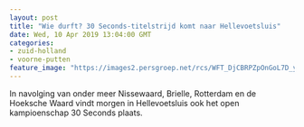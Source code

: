 ```yaml
---
layout: post
title: "Wie durft? 30 Seconds-titelstrijd komt naar Hellevoetsluis"
date: Wed, 10 Apr 2019 13:04:00 GMT
categories: 
- zuid-holland 
- voorne-putten 
feature_image: "https://images2.persgroep.net/rcs/WFT_DjCBRPZpOnGoL7D_yHHjt-0/diocontent/141046546/_fitwidth/400/?appId=21791a8992982cd8da851550a453bd7f&quality=0.7"
---
```


In navolging van onder meer Nissewaard, Brielle, Rotterdam en de Hoeksche Waard vindt morgen in Hellevoetsluis ook het open kampioenschap 30 Seconds plaats.
